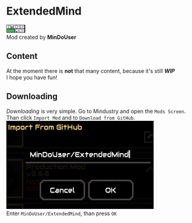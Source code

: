 # ExtendedMind
![ExtendedMind](https://github.com/MinDoUser/ExtendedMind/blob/main/icon.png)<br>
Mod created by **MinDoUser**
## Content
At the moment there is **not** that many content, because it's still ***WIP*** <br>
I hope you have fun!
## Downloading
*Downloading* is very simple. Go to Mindustry and open the `Mods Screen`. <br>
Than click `Import Mod` and to `Download from GitHub`. <br>
![Import](https://github.com/MinDoUser/ExtendedMind/blob/main/gitHub/ImportMod.png)<br>
Enter `MinDoUser/ExtendedMind`, than press `OK`
